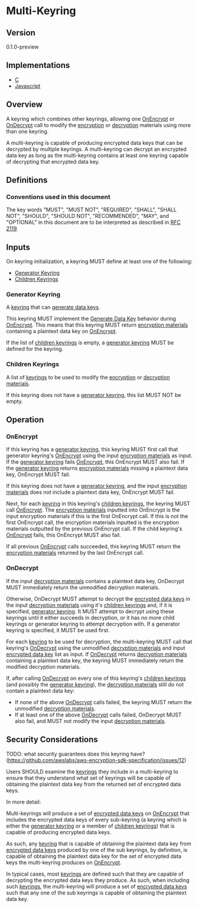 [//]: # (Copyright 2019 Amazon.com, Inc. or its affiliates. All Rights Reserved.)
[//]: # (SPDX-License-Identifier: CC-BY-SA-4.0)

# Multi-Keyring

## Version

0.1.0-preview

## Implementations

- [C](https://github.com/aws/aws-encryption-sdk-c/blob/master/source/multi_keyring.c)
- [Javascript](https://github.com/awslabs/aws-encryption-sdk-javascript/blob/master/modules/material-management/src/multi_keyring.ts)

## Overview

A keyring which combines other keyrings, allowing one [OnEncrypt](#onencrypt) or [OnDecrypt](#ondecrypt)
call to modify the [encryption](structures.md#encryption-materials) or [decryption](structures.md#decryption-materials)
materials using more than one keyring.

A multi-keyring is capable of producing encrypted data keys that can be decrypted by multiple keyrings.
A multi-keyring can decrypt an encrypted data key as long as the multi-keyring contains at least one keyring capable
of decrypting that encrypted data key.

## Definitions

### Conventions used in this document

The key words "MUST", "MUST NOT", "REQUIRED", "SHALL", "SHALL NOT", "SHOULD", "SHOULD NOT", "RECOMMENDED", "MAY", and "OPTIONAL"
in this document are to be interpreted as described in [RFC 2119](https://tools.ietf.org/html/rfc2119).

## Inputs

On keyring initialization, a keyring MUST define at least one of the following:

- [Generator Keyring](#generator-keyring)
- [Children Keyrings](#children-keyrings)

### Generator Keyring

A [keyring](keyring-interface.md) that can [generate data keys](keyring-interface.md#generate-data-key).

This keyring MUST implement the [Generate Data Key](keyring-interface.md#generate-data-key) behavior
during [OnEncrypt](keyring-interface.md#onencrypt).
This means that this keyring MUST return [encryption materials](structures.md#encryption-materials) containing
a plaintext data key on [OnEncrypt](keyring-interface.md#onencrypt).

If the list of [children keyrings](#children-keyrings) is empty,
a [generator keyring](#generator-keyring) MUST be defined for the keyring.

### Children Keyrings

A list of [keyrings](keyring-interface.md) to be used to modify the [encryption](structures.md#encryption-materials)
or [decryption materials](structures.md#decryption-materials).

If this keyring does not have a [generator keyring](#generator-keyring), this list MUST NOT be empty.

## Operation

### OnEncrypt

If this keyring has a [generator keyring](#generator-keyring),
this keyring MUST first call that generator keyring's [OnEncrypt](keyring-interface.md#onencrypt)
using the input [encryption materials](structures.md#encryption-materials) as input.
If the [generator keyring](#generator-keyring) fails [OnEncrypt](keyring-interface.md#onencrypt), this OnEncrypt MUST also fail.
If the [generator keyring](#generator-keyring) returns [encryption materials](structures.md#encryption-materials) missing a plaintext data key,
OnEncrypt MUST fail.

If this keyring does not have a [generator keyring](#generator-keyring),
and the input [encryption materials](structures.md#encryption-materials)
does not include a plaintext data key, OnEncrypt MUST fail.

Next, for each [keyring](keyring-interface.md) in this keyring's [children keyrings](#children-keyrings),
the keyring MUST call [OnEncrypt](keyring-interface.md#onencrypt).
The [encryption materials](structures.md#encryption-materials) inputted into OnEncrypt is the
input encryption materials if this is the first OnEncrypt call.
If this is not the first OnEncrypt call, the encryption materials inputted is the encryption materials
outputted by the previous OnEncrypt call.
If the child keyring's [OnEncrypt](keyring-interface.md#onencrypt) fails, this OnEncrypt MUST also fail.

If all previous [OnEncrypt](keyring-interface.md#onencrypt) calls succeeded, this keyring MUST return
the [encryption materials](structures.md#encryption-materials) returned by the last OnEncrypt call.

### OnDecrypt

If the input [decryption materials](structures.md#decryption-materials) contains a plaintext data key,
OnDecrypt MUST immediately return the unmodified decryption materials.

Otherwise, OnDecrypt MUST attempt to decrypt the [encrypted data keys](structures.md#encrypted-data-keys-1)
in the input [decryption materials](structures.md#decryption-materials) using it's
[children keyrings](#children-keyrings) and, if it is specified, [generator keyring](#generator-keyring).
It MUST attempt to decrypt using these keyrings until it either succeeds in decryption,
or it has no more child keyrings or generator keyring to attempt decryption with.
If a generator keyring is specified, it MUST be used first.

For each [keyring](keyring-interface.md) to be used for decryption,
the multi-keyring MUST call that keyring's [OnDecrypt](keyring-interface.md#ondecrypt) using
the unmodified [decryption materials](structures.md#decryption-materials) and input
[encrypted data key](structures.md#encrypted-data-key) list as input.
If [OnDecrypt](keyring-interface.md#ondecrypt) returns [decryption materials](structures.md#decryption-materials)
containing a plaintext data key, the keyring MUST immediately return the modified decryption materials.

If, after calling [OnDecrypt](keyring-interface.md#ondecrypt) on every one of this keyring's [children keyrings](#children-keyrings)
(and possibly the [generator keyring](#generator-keyring)), the [decryption materials](structures.md#decryption-materials)
still do not contain a plaintext data key:

- If none of the above [OnDecrypt](keyring-interface.md#ondecrypt) calls failed, the keyring
  MUST return the unmodified [decryption materials](structures.md#decryption-materials).
- If at least one of the above [OnDecrypt](keyring-interface.md#ondecrypt) calls failed,
  OnDecrypt MUST also fail, and MUST not modify the input [decryption materials](structures.md#decryption-materials).

## Security Considerations

TODO: what security guarantees does this keyring have?
(https://github.com/awslabs/aws-encryption-sdk-specification/issues/12)

Users SHOULD examine the [keyrings](keyring-interface.md) they include in a multi-keyring to ensure
that they understand what set of keyrings will be capable of obtaining the plaintext data key from
the returned set of encrypted data keys.

In more detail:

Multi-keyrings will produce a set of [encrypted data keys](structures.md#encrypted-data-key) on
[OnEncrypt](keyring-interface.md#onencrypt) that includes the encrypted data keys of every sub-keyring
(a keyring which is either the [generator keyring](#generator-keyring) or a member of [children keyrings](#children-keyrings))
that is capable of producing encrypted data keys.

As such, any [keyring](keyring-interface.md) that is capable of obtaining the plaintext data key from
[encrypted data keys](structures.md#encrypted-data-key) produced by one of the sub keyrings,
by definition, is capable of obtaining the plaintext data key for the set of encrypted data keys
the multi-keyring produces on [OnEncrypt](keyring-interface.md#onencrypt).

In typical cases, most [keyrings](keyring-interface.md) are defined such that they are capable of
decrypting the encrypted data keys they produce.
As such, when including such [keyrings](keyring-interface.md),
the multi-keyring will produce a set of [encrypted data keys](structures.md#encrypted-data-keys)
such that any one of the sub keyrings is capable of obtaining the plaintext data key.

